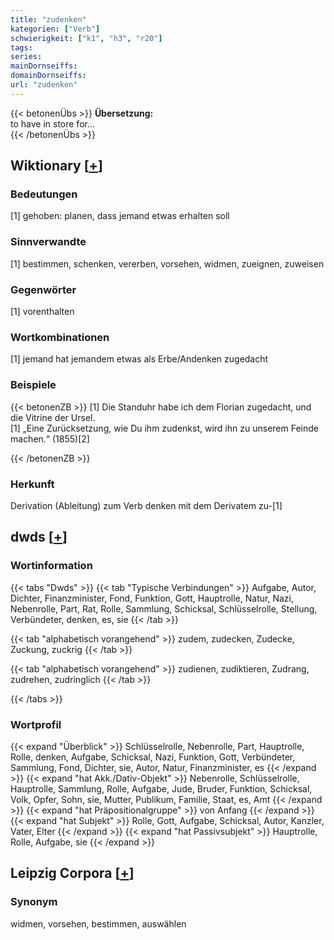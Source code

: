 ```yaml
---
title: "zudenken"
kategorien: ["Verb"]
schwierigkeit: ["k1", "h3", "r20"]
tags:
series:
mainDornseiffs:
domainDornseiffs:
url: "zudenken"
---
```


{{< betonenÜbs >}}
**Übersetzung:**  
to have in store for...  
{{< /betonenÜbs >}}

## Wiktionary [[+](https://de.wiktionary.org/wiki/zudenken)]

### Bedeutungen
[1] gehoben: planen, dass jemand etwas erhalten soll  

### Sinnverwandte
[1] bestimmen, schenken, vererben, vorsehen, widmen, zueignen, zuweisen  

### Gegenwörter
[1] vorenthalten  

### Wortkombinationen
[1] jemand hat jemandem etwas als Erbe/Andenken zugedacht  

### Beispiele
{{< betonenZB >}}
[1] Die Standuhr habe ich dem Florian zugedacht, und die Vitrine der Ursel.  
[1] „Eine Zurücksetzung, wie Du ihm zudenkst, wird ihn zu unserem Feinde machen.“ (1855)[2]  

{{< /betonenZB >}}
### Herkunft
Derivation (Ableitung) zum Verb denken mit dem Derivatem zu-[1]  



## dwds [[+](https://www.dwds.de/wb/zudenken)]

### Wortinformation
{{< tabs "Dwds" >}}
{{< tab "Typische Verbindungen" >}}
Aufgabe, Autor, Dichter, Finanzminister, Fond, Funktion, Gott, Hauptrolle, Natur, Nazi, Nebenrolle, Part, Rat, Rolle, Sammlung, Schicksal, Schlüsselrolle, Stellung, Verbündeter, denken, es, sie
{{< /tab >}}

{{< tab "alphabetisch vorangehend" >}}
zudem, zudecken, Zudecke, Zuckung, zuckrig
{{< /tab >}}

{{< tab "alphabetisch vorangehend" >}}
zudienen, zudiktieren, Zudrang, zudrehen, zudringlich
{{< /tab >}}

{{< /tabs >}}

### Wortprofil
{{< expand "Überblick" >}} Schlüsselrolle, Nebenrolle, Part, Hauptrolle, Rolle, denken, Aufgabe, Schicksal, Nazi, Funktion, Gott, Verbündeter, Sammlung, Fond, Dichter, sie, Autor, Natur, Finanzminister, es {{< /expand >}}
{{< expand "hat Akk./Dativ-Objekt" >}} Nebenrolle, Schlüsselrolle, Hauptrolle, Sammlung, Rolle, Aufgabe, Jude, Bruder, Funktion, Schicksal, Volk, Opfer, Sohn, sie, Mutter, Publikum, Familie, Staat, es, Amt {{< /expand >}}
{{< expand "hat Präpositionalgruppe" >}} von Anfang {{< /expand >}}
{{< expand "hat Subjekt" >}} Rolle, Gott, Aufgabe, Schicksal, Autor, Kanzler, Vater, Elter {{< /expand >}}
{{< expand "hat Passivsubjekt" >}} Hauptrolle, Rolle, Aufgabe, sie {{< /expand >}}

## Leipzig Corpora [[+](https://corpora.uni-leipzig.de/en/res?word=zudenken&corpusId=deu_newscrawl-public_2018)]


### Synonym
widmen, vorsehen, bestimmen, auswählen

